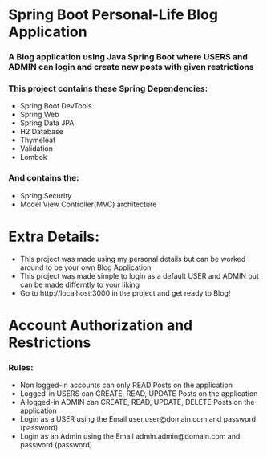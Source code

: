 # Spring Boot Personal-Life Blog Application

<h3>A Blog application using Java Spring Boot where USERS and ADMIN can login and create new posts with given restrictions</h3>

<h3>This project contains these Spring Dependencies:</h3>
<ul>
<li>Spring Boot DevTools</li>
<li>Spring Web</li>
<li>Spring Data JPA</li>
<li>H2 Database</li>
<li>Thymeleaf</li>
<li>Validation</li>
<li>Lombok</li>
</ul>

<h3>And contains the:</h3>
<ul>
<li>Spring Security</li>
<li>Model View Controller(MVC) architecture</li>
</ul>

# Extra Details:
<ul>
  <li>This project was made using my personal details but can be worked around to be your own Blog Application</li>
  <li>This project was made simple to login as a default USER and ADMIN but can be made differntly to your liking</li>
  <li>Go to http://localhost:3000 in the project and get ready to Blog!</li>
  </ul>
  
# Account Authorization and Restrictions
<h3>Rules:</h3>
<ul>
<li>Non logged-in accounts can only READ Posts on the application</li>
<li>Logged-in USERS can CREATE, READ, UPDATE Posts on the application</li>
<li>A logged-in ADMIN can CREATE, READ, UPDATE, DELETE Posts on the application</li>
<li>Login as a USER using the Email user.user@domain.com and password (password)</li>
<li>Login as an Admin using the Email admin.admin@domain.com and password (password)</li>
</ul>
